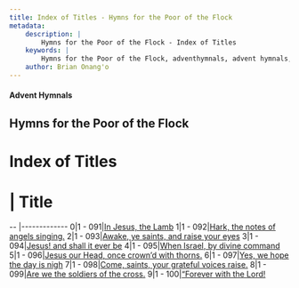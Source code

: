 ```yaml
---
title: Index of Titles - Hymns for the Poor of the Flock
metadata:
    description: |
        Hymns for the Poor of the Flock - Index of Titles
    keywords: |
        Hymns for the Poor of the Flock, adventhymnals, advent hymnals, index
    author: Brian Onang'o
---
```


#### Advent Hymnals

## Hymns for the Poor of the Flock

# Index of Titles
# | Title                        
-- |-------------
0|1 - 091|[In Jesus, the Lamb](/001-100/091-100/01.In-Jesus,-the-Lamb)
1|1 - 092|[Hark, the notes of angels singing.](/001-100/091-100/02.Hark,-the-notes-of-angels-singing)
2|1 - 093|[Awake, ye saints, and raise your eyes](/001-100/091-100/03.Awake,-ye-saints,-and-raise-your-eyes)
3|1 - 094|[Jesus! and shall it ever be](/001-100/091-100/04.Jesus!-and-shall-it-ever-be)
4|1 - 095|[When Israel, by divine command](/001-100/091-100/05.When-Israel,-by-divine-command)
5|1 - 096|[Jesus our Head, once crown’d with thorns.](/001-100/091-100/06.Jesus-our-Head,-once-crown’d-with-thorns)
6|1 - 097|[Yes, we hope the day is nigh](/001-100/091-100/07.Yes,-we-hope-the-day-is-nigh)
7|1 - 098|[Come, saints, your grateful voices raise.](/001-100/091-100/08.Come,-saints,-your-grateful-voices-raise)
8|1 - 099|[Are we the soldiers of the cross.](/001-100/091-100/09.Are-we-the-soldiers-of-the-cross)
9|1 - 100|[“Forever with the Lord!](/001-100/091-100/10.“Forever-with-the-Lord!)